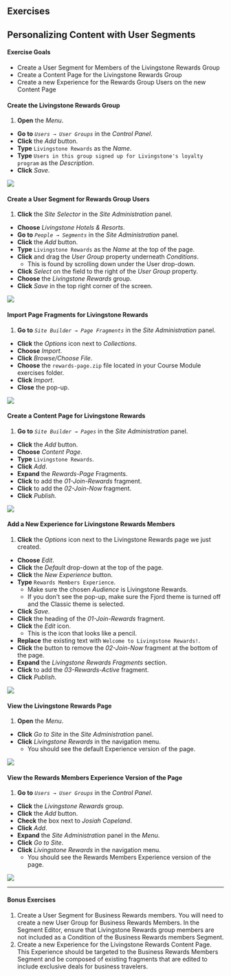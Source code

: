 <h2 class="exercise">Exercises</h2>

## Personalizing Content with User Segments

<div class="ahead">
<h4>Exercise Goals</h4>
<ul>
    <li>Create a User Segment for Members of the Livingstone Rewards Group</li>
    <li>Create a Content Page for the Livingstone Rewards Group</li>
    <li>Create a new Experience for the Rewards Group Users on the new Content Page</li>
</ul>
</div>

#### Create the Livingstone Rewards Group
1. **Open** the _Menu_.
* **Go to** _`Users → User Groups`_ in the _Control Panel_.
* **Click** the _Add_ button.
* **Type** `Livingstone Rewards` as the _Name_.
* **Type** `Users in this group signed up for Livingstone's loyalty program` as the _Description_.
* **Click** _Save_.

<img src="../images/rewards-created.png" style="max-height:27%;" />

#### Create a User Segment for Rewards Group Users
1. **Click** the _Site Selector_ in the _Site Administration_ panel.
* **Choose** _Livingstone Hotels & Resorts_.
* **Go to** _`People → Segments`_ in the _Site Administration_ panel.
* **Click** the _Add_ button.
* **Type** `Livingstone Rewards` as the _Name_ at the top of the page.
* **Click** and drag the _User Group_ property underneath _Conditions_.
	* This is found by scrolling down under the User drop-down.
* **Click** _Select_ on the field to the right of the _User Group_ property.
* **Choose** the _Livingstone Rewards_ group.
* **Click** _Save_ in the top right corner of the screen.

<img src="../images/rewards-segment.png" style="max-height:26%;" />

#### Import Page Fragments for Livingstone Rewards
1. **Go to** _`Site Builder → Page Fragments`_ in the _Site Administration_ panel.
* **Click** the _Options_ icon next to _Collections_.
* **Choose** _Import_.
* **Click** _Browse/Choose File_.
* **Choose** the `rewards-page.zip` file located in your Course Module exercises folder.
* **Click** _Import_.
* **Close** the pop-up.

<img src="../images/rewards-fragments.png" style="max-height:25%;" />

#### Create a Content Page for Livingstone Rewards
1. **Go to** _`Site Builder → Pages`_ in the _Site Administration_ panel.
* **Click** the _Add_ button.
* **Choose** _Content Page_.
* **Type** `Livingstone Rewards`.
* **Click** _Add_.
* **Expand** the _Rewards-Page_ Fragments.
* **Click** to add the _01-Join-Rewards_ fragment.
* **Click** to add the _02-Join-Now_ fragment.
* **Click** _Publish_.

<img src="../images/content-page-created.png" style="max-height:25%;" />

#### Add a New Experience for Livingstone Rewards Members
1. **Click** the _Options_ icon next to the Livingstone Rewards page we just created.
* **Choose** _Edit_.
* **Click** the _Default_ drop-down at the top of the page.
* **Click** the _New Experience_ button.
* **Type** `Rewards Members Experience`.
	- Make sure the chosen _Audience_ is Livingstone Rewards.
	- If you don't see the pop-up, make sure the Fjord theme is turned off and the Classic theme is selected.
* **Click** _Save_.
* **Click** the heading of the _01-Join-Rewards_ fragment.
* **Click** the _Edit_ icon.
	- This is the icon that looks like a pencil.
* **Replace** the existing text with `Welcome to Livingstone Rewards!`.
* **Click** the button to remove the _02-Join-Now_ fragment at the bottom of the page.
* **Expand** the _Livingstone Rewards Fragments_ section.
* **Click** to add the _03-Rewards-Active_ fragment.
* **Click** _Publish_.

<img src="../images/rewards-experience.png" style="max-height:50%;" />

#### View the Livingstone Rewards Page
1. **Open** the _Menu_.
* **Click** _Go to Site_ in the _Site Administration_ panel.
* **Click** _Livingstone Rewards_ in the navigation menu.
	- You should see the default Experience version of the page.

<img src="../images/view-rewards-page.png" style="max-height:33%;" />

#### View the Rewards Members Experience Version of the Page
1. **Go to** _`Users → User Groups`_ in the _Control Panel_.
* **Click** the _Livingstone Rewards_ group.
* **Click** the _Add_ button.
* **Check** the box next to _Josiah Copeland_.
* **Click** _Add_.
* **Expand** the _Site Administration_ panel in the _Menu_.
* **Click** _Go to Site_.
* **Click** _Livingstone Rewards_ in the navigation menu.
	- You should see the Rewards Members Experience version of the page.

<img src="../images/rewards-experience-view.png" style="max-height:33%;" />

<br />

---

#### Bonus Exercises
1. Create a User Segment for Business Rewards members. You will need to create a new User Group for Business Rewards Members. In the Segment Editor, ensure that Livingstone Rewards group members are not included as a Condition of the Business Rewards members Segment.
2. Create a new Experience for the Livingstone Rewards Content Page. This Experience should be targeted to the Business Rewards Members Segment and be composed of existing fragments that are edited to include exclusive deals for business travelers.

